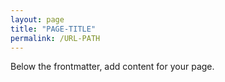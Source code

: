 ```yaml
---
layout: page
title: "PAGE-TITLE"
permalink: /URL-PATH
---
```


Below the frontmatter, add content for your page.
